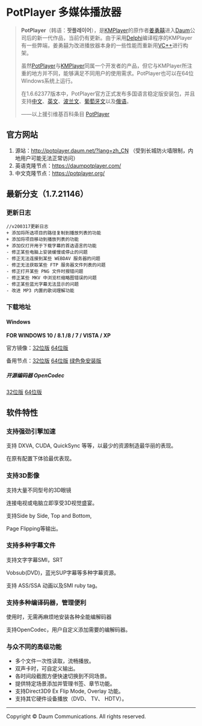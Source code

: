 # PotPlayer 多媒体播放器

> **PotPlayer**（韩语：**팟플레이어**），是[KMPlayer](https://zh.wikipedia.org/wiki/The_KMPlayer)的原作者[姜勇囍](https://zh.wikipedia.org/w/index.php?title=姜勇囍&action=edit&redlink=1)进入[Daum](https://zh.wikipedia.org/wiki/Daum)公司后的新一代作品，当前仍有更新。由于采用[Delphi](https://zh.wikipedia.org/wiki/Delphi)编译程序的KMPlayer有一些弊端，姜勇囍为改进播放器本身的一些性能而重新用[VC++](https://zh.wikipedia.org/wiki/VC%2B%2B)进行构架。
>
> 虽然[PotPlayer](https://zh.wikipedia.org/wiki/Daum_PotPlayer)与[KMPlayer](https://zh.wikipedia.org/wiki/The_KMPlayer)同属一个开发者的产品，但它与KMPlayer所注重的地方并不同，能够满足不同用户的使用需求。PotPlayer也可以在64位Windows系统上运行。
>
> 在1.6.62377版本中，PotPlayer官方正式发布多国语言稳定版安装包，并且支持[中文](https://zh.wikipedia.org/wiki/中文)、[英文](https://zh.wikipedia.org/wiki/英文)、[波兰文](https://zh.wikipedia.org/wiki/波兰文)、[葡萄牙文](https://zh.wikipedia.org/wiki/葡萄牙文)以及[俄语](https://zh.wikipedia.org/wiki/俄语)。
>
> ——以上援引维基百科条目 [PotPlayer](https://zh.wikipedia.org/wiki/PotPlayer)

## 官方网站

1. 源站：http://potplayer.daum.net/?lang=zh_CN （受到长城防火墙限制，内地用户可能无法正常访问）
2. 英语克隆节点：https://daumpotplayer.com/
3. 中文克隆节点：https://potplayer.org/

## 最新分支（1.7.21146）

### 更新日志

```
//v200317更新日志
+ 添加将所选项目的路径复制到播放列表的功能
+ 添加将项目移动到播放列表的功能
+ 添加仅打开用于下载字幕的首选语言的功能
- 修正某些电脑上安装缓慢或停止的问题
- 修正无法连接到某些 WEBDAV 服务器的问题
- 修正无法获取某些 FTP 服务器文件列表的问题
- 修正打开某些 PNG 文件时报错问题
- 修正某些 MKV 中浏览栏缩略图错误的问题
- 修正某些蓝光字幕无法显示的问题
- 改进 MP3 内置的歌词理解功能
```

### 下载地址

#### **Windows**

**FOR WINDOWS 10 / 8.1 /8 / 7 / VISTA / XP**

官方镜像：[32位版](https://t1.daumcdn.net/potplayer/PotPlayer/Version/Latest/PotPlayerSetup.exe)	[64位版](https://t1.daumcdn.net/potplayer/PotPlayer/Version/Latest/PotPlayerSetup64.exe)

备用节点：[32位版](https://daumpotplayer.com/wp-content/uploads/2020/03/PotPlayerSetup.exe)	[64位版](https://daumpotplayer.com/wp-content/uploads/2020/03/PotPlayerSetup64.exe)	[绿色免安装版](https://lanzous.com/ic0ukbi)

##### 开源编码器 OpenCodec

[32位版](https://daumpotplayer.com/wp-content/uploads/2019/06/OpenCodecSetup.exe)	[64位版](https://daumpotplayer.com/wp-content/uploads/2019/06/OpenCodecSetup64.exe)

## 软件特性

### 支持强劲引擎加速

支持 DXVA, CUDA, QuickSync 等等，以最少的资源制造最华丽的表现。

在原有配置下体验最优表现。

### 支持3D影像

支持大量不同型号的3D眼镜

连接电视或电脑立即享受3D视觉盛宴。

支持Side by Side, Top and Bottom,

Page Flipping等输出。

### 支持多种字幕文件

支持文字字幕SMI，SRT

Vobsub(DVD)，蓝光SUP字幕等多种字幕资源。

支持 ASS/SSA 动画以及SMI ruby tag。

### 支持多种编译码器，管理便利

使用时，无需再麻烦地安装各种全能编解码器

支持OpenCodec，用户自定义添加需要的编解码器。

### 与众不同的高级功能

- 多个文件一次性读取，流畅播放。
- 双声卡时，可自定义输出。
- 各时间段截图方便快速切换到不同场景。
- 提供特定场景添加并管理书签、章节功能。
- 支持Direct3D9 Ex Flip Mode, Overlay 功能。
- 支持其它硬件设备播放（DVD、 TV、 HDTV）。

------

<p style="font-weight: 400;font-color: #ccc;font-size: 14px">Copyright © Daum Communications. All rights reserved.</p>
